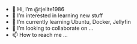 - 👋 Hi, I’m @tjelite1986
- 👀 I’m interested in learning new stuff 
- 🌱 I’m currently learning Ubuntu, Docker, Jellyfin 
- 💞️ I’m looking to collaborate on ...
- 📫 How to reach me ...

<!---
tjelite1986/tjelite1986 is a ✨ special ✨ repository because its `README.md` (this file) appears on your GitHub profile.
You can click the Preview link to take a look at your changes.
--->
